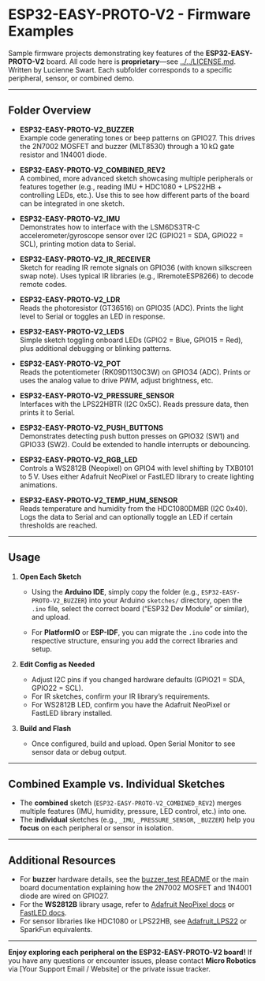 # ESP32-EASY-PROTO-V2 - Firmware Examples

Sample firmware projects demonstrating key features of the **ESP32-EASY-PROTO-V2** board. All code here is **proprietary**—see [../../LICENSE.md](../../LICENSE.md).
Written by Lucienne Swart. Each subfolder corresponds to a specific peripheral, sensor, or combined demo.

---

## Folder Overview

- **ESP32-EASY-PROTO-V2_BUZZER**  
  Example code generating tones or beep patterns on GPIO27. This drives the 2N7002 MOSFET and buzzer (MLT8530) through a 10 kΩ gate resistor and 1N4001 diode.

- **ESP32-EASY-PROTO-V2_COMBINED_REV2**  
  A combined, more advanced sketch showcasing multiple peripherals or features together (e.g., reading IMU + HDC1080 + LPS22HB + controlling LEDs, etc.). Use this to see how different parts of the board can be integrated in one sketch.

- **ESP32-EASY-PROTO-V2_IMU**  
  Demonstrates how to interface with the LSM6DS3TR-C accelerometer/gyroscope sensor over I2C (GPIO21 = SDA, GPIO22 = SCL), printing motion data to Serial.

- **ESP32-EASY-PROTO-V2_IR_RECEIVER**  
  Sketch for reading IR remote signals on GPIO36 (with known silkscreen swap note). Uses typical IR libraries (e.g., IRremoteESP8266) to decode remote codes.

- **ESP32-EASY-PROTO-V2_LDR**  
  Reads the photoresistor (GT36516) on GPIO35 (ADC). Prints the light level to Serial or toggles an LED in response.

- **ESP32-EASY-PROTO-V2_LEDS**  
  Simple sketch toggling onboard LEDs (GPIO2 = Blue, GPIO15 = Red), plus additional debugging or blinking patterns.

- **ESP32-EASY-PROTO-V2_POT**  
  Reads the potentiometer (RK09D1130C3W) on GPIO34 (ADC). Prints or uses the analog value to drive PWM, adjust brightness, etc.

- **ESP32-EASY-PROTO-V2_PRESSURE_SENSOR**  
  Interfaces with the LPS22HBTR (I2C 0x5C). Reads pressure data, then prints it to Serial.

- **ESP32-EASY-PROTO-V2_PUSH_BUTTONS**  
  Demonstrates detecting push button presses on GPIO32 (SW1) and GPIO33 (SW2). Could be extended to handle interrupts or debouncing.

- **ESP32-EASY-PROTO-V2_RGB_LED**  
  Controls a WS2812B (Neopixel) on GPIO4 with level shifting by TXB0101 to 5 V. Uses either Adafruit NeoPixel or FastLED library to create lighting animations.

- **ESP32-EASY-PROTO-V2_TEMP_HUM_SENSOR**  
  Reads temperature and humidity from the HDC1080DMBR (I2C 0x40). Logs the data to Serial and can optionally toggle an LED if certain thresholds are reached.

---

## Usage

1. **Open Each Sketch**  
   - Using the **Arduino IDE**, simply copy the folder (e.g., `ESP32-EASY-PROTO-V2_BUZZER`) into your Arduino `sketches/` directory, open the `.ino` file, select the correct board (“ESP32 Dev Module” or similar), and upload.

   - For **PlatformIO** or **ESP-IDF**, you can migrate the `.ino` code into the respective structure, ensuring you add the correct libraries and setup.

2. **Edit Config as Needed**  
   - Adjust I2C pins if you changed hardware defaults (GPIO21 = SDA, GPIO22 = SCL).  
   - For IR sketches, confirm your IR library’s requirements.  
   - For WS2812B LED, confirm you have the Adafruit NeoPixel or FastLED library installed.

3. **Build and Flash**  
   - Once configured, build and upload. Open Serial Monitor to see sensor data or debug output.

---

## Combined Example vs. Individual Sketches

- The **combined** sketch (`ESP32-EASY-PROTO-V2_COMBINED_REV2`) merges multiple features (IMU, humidity, pressure, LED control, etc.) into one.  
- The **individual** sketches (e.g., `_IMU`, `_PRESSURE_SENSOR`, `_BUZZER`) help you **focus** on each peripheral or sensor in isolation.

---

## Additional Resources

- For **buzzer** hardware details, see the [buzzer_test README](../docs/…) or the main board documentation explaining how the 2N7002 MOSFET and 1N4001 diode are wired on GPIO27.  
- For the **WS2812B** library usage, refer to [Adafruit NeoPixel docs](https://github.com/adafruit/Adafruit_NeoPixel) or [FastLED docs](https://github.com/FastLED/FastLED).  
- For sensor libraries like HDC1080 or LPS22HB, see [Adafruit_LPS22](https://github.com/adafruit/Adafruit_LPS2X) or SparkFun equivalents.

---

**Enjoy exploring each peripheral on the ESP32-EASY-PROTO-V2 board!** If you have any questions or encounter issues, please contact **Micro Robotics** via [Your Support Email / Website] or the private issue tracker.
